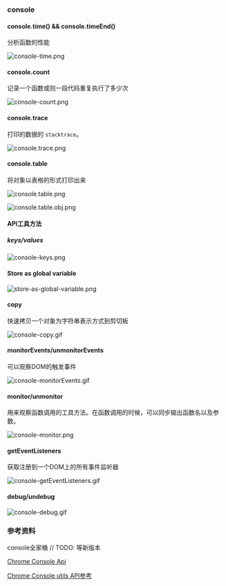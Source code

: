 ### console

#### console.time() && console.timeEnd()

分析函数的性能

![console-time.png](./images/console-time.png)

#### console.count

记录一个函数或则一段代码重复执行了多少次

![console-count.png](./images/console-count.png)

#### console.trace

打印的数据的 `stacktrace`。

![console.trace.png](./images/console.trace.png)

#### console.table

将对象以表格的形式打印出来

![console.table.png](./images/console.table.png)

![console.table.obj.png](./images/console.table.obj.png)

#### API工具方法

##### keys/values

![console-keys.png](./images/console-keys.png)

#### Store as global variable

![store-as-global-variable.png](./images/store-as-global-variable.png)

#### copy

快速拷贝一个对象为字符串表示方式到剪切板

![console-copy.gif](./images/console-copy.gif)

#### monitorEvents/unmonitorEvents

可以观察DOM的触发事件

![console-monitorEvents.gif](./images/console-monitorEvents.gif)

#### monitor/unmonitor

用来观察函数调用的工具方法。在函数调用的时候，可以同步输出函数名以及参数。

![console-monitor.png](./images/console-monitor.png)

#### getEventListeners

获取注册到一个DOM上的所有事件监听器

![console-getEventListeners.gif](./images/console-getEventListeners.gif)

#### debug/undebug

![console-debug.gif](./images/console-debug.gif)

### 参考资料

console全家桶 // TODO: 等新版本

[Chrome Console Api](https://developer.chrome.com/docs/devtools/console/api/)

[Chrome Console utils API参考](https://developer.chrome.com/docs/devtools/console/utilities/)

